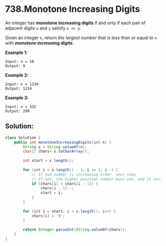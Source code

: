 # 738.Monotone Increasing Digits

An integer has **monotone increasing digits** if and only if each pair of adjacent digits `x` and `y` satisfy `x <= y`.

Given an integer `n`, return *the largest number that is less than or equal to* `n` *with **monotone increasing digits***.

 

**Example 1:**

```
Input: n = 10
Output: 9
```

**Example 2:**

```
Input: n = 1234
Output: 1234
```

**Example 3:**

```
Input: n = 332
Output: 299
```





## Solution:



```java
class Solution {
    public int monotoneIncreasingDigits(int n) {
        String s = String.valueOf(n);
        char[] chars= s.toCharArray();
        
        int start = s.length();
        
        for (int i = s.length() - 1; i >= 1; i--) {
          	// If two number is increasing order, next step.
          	// If not, the higher position number mins one, and in next step, set the another number as '9'
            if (chars[i] < chars[i - 1]) {
                chars[i - 1]--;
                start = i;
            }
        }
        
        for (int i = start; i < s.length(); i++) {
            chars[i] = '9';
        }
        
        return Integer.parseInt(String.valueOf(chars));
    }
}
```


